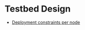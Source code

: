 # Testbed Design

* [Deployment constraints per node](constraints.md "As part of the Aveiro face-to-face meeting, an initial design and requirements towards the reThink testbed nodes was presented. This documents captures deployment constrains for each testbed node.")
